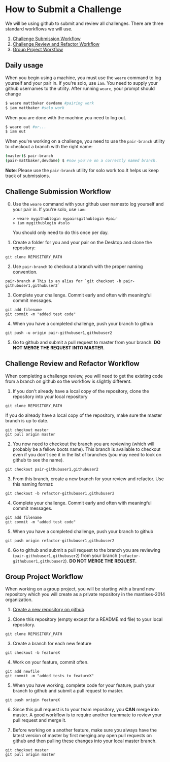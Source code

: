 # How to Submit a Challenge

We will be using github to submit and review all challenges. There are three standard workflows we will use.

1. [Challenge Submission Workflow](#challenge-submission-workflow)
1. [Challenge Review and Refactor Workflow](#challenge-review-and-refactor-workflow)
1. [Group Project Workflow](#group-project-workflow)

## Daily usage

When you begin using a machine, you must use the `weare` command to log yourself and your pair in. If you're solo, use `iam`. You need to supply your github usernames to the utility. After running `weare`, your prompt should change

```bash
$ weare mattbaker devdame #pairing work
$ iam mattbaker #solo work
```

When you are done with the machine you need to log out.

```bash
$ weare out #or...
$ iam out
```

When you're working on a challenge, you need to use the `pair-branch` utility to checkout a branch with the right name:

```bash
(master)$ pair-branch
(pair-mattbaker,devdame) $ #now you're on a correctly named branch.
```

**Note**: Please use the `pair-branch` utility for solo work too.It helps us keep track of submissions.

## Challenge Submission Workflow

0. Use the `weare` command with your github user namesto log yourself and your pair in. If you're solo, use `iam`:
   ```
   > weare mygithublogin mypairsgithublogin #pair
   > iam mygithublogin #solo
   ```

   You should only need to do this once per day.

1. Create a folder for you and your pair on the Desktop and clone the repository:

  ```shell
  git clone REPOSITORY_PATH
  ```

2. Use `pair-branch` to checkout a branch with the proper naming convention.

  ```shell
  pair-branch # This is an alias for `git checkout -b pair-githubuser1,githubuser2`
  ```

3. Complete your challenge. Commit early and often with meaningful commit messages.

  ```shell
  git add filename
  git commit -m "added test code"
  ```

4. When you have a completed challenge, push your branch to github

  ```shell
  git push -u origin pair-githubuser1,githubuser2
  ```

5.  Go to github and submit a pull request to master from your branch.  **DO NOT MERGE THE REQUEST INTO MASTER.**

## Challenge Review and Refactor Workflow

When completing a challenge review, you will need to get the existing code from a branch on github so the workflow is slightly different.


1.  If you don't already have a local copy of the repository, clone the repository into your local repository

  ```shell
  git clone REPOSITORY_PATH
  ```

  If you do already have a local copy of the repository, make sure the master branch is up to date.

  ```shell
  git checkout master
  git pull origin master
  ```

2. You now need to checkout the branch you are reviewing (which will probably be a fellow boots name). This branch is available to checkout even if you don't see it in the list of branches (you may need to look on github to see the name).

  ```shell
  git checkout pair-githubuser1,githubuser2
  ```

3. From this branch, create a new branch for your review and refactor. Use this naming format:

  ```shell
  git checkout -b refactor-githubuser1,githubuser2
  ```

4. Complete your challenge. Commit early and often with meaningful commit messages.

  ```shell
  git add filename
  git commit -m "added test code"
  ```

5. When you have a completed challenge, push your branch to github

  ```shell
  git push origin refactor-githubuser1,githubuser2
  ```

6. Go to github and submit a pull request to the branch you are reviewing (`pair-githubuser1,githubuser2`) from your branch (`refactor-githubuser1,githubuser2`).  **DO NOT MERGE THE REQUEST.**

## Group Project Workflow

When working on a group project, you will be starting with a brand new repository which you will create as a private repository in the mantises-2014 organization.

1. [Create a new repository on github](https://help.github.com/articles/create-a-repo).

2. Clone this repository (empty except for a README.md file) to your local repository.

  ```shell
  git clone REPOSITORY_PATH
  ```

3. Create a branch for each new feature

  ```shell
  git checkout -b featureX
  ```

4. Work on your feature, commit often.

  ```shell
  git add newfile
  git commit -m "added tests to featureX"
  ```

5. When you have working, complete code for your feature, push your branch to github and submit a pull request to master.

  ```shell
  git push origin featureX
  ```

6. Since this pull request is to your team repository, you **CAN** merge into master. A good workflow is to require another teammate to review your pull request and merge it.

7. Before working on a another feature, make sure you always have the latest version of master by first merging any open pull requests on github and then pulling these changes into your local master branch.

  ```shell
  git checkout master
  git pull origin master
  ```
